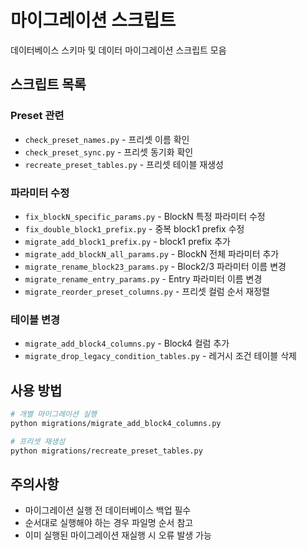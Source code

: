# 마이그레이션 스크립트

데이터베이스 스키마 및 데이터 마이그레이션 스크립트 모음

## 스크립트 목록

### Preset 관련
- `check_preset_names.py` - 프리셋 이름 확인
- `check_preset_sync.py` - 프리셋 동기화 확인
- `recreate_preset_tables.py` - 프리셋 테이블 재생성

### 파라미터 수정
- `fix_blockN_specific_params.py` - BlockN 특정 파라미터 수정
- `fix_double_block1_prefix.py` - 중복 block1 prefix 수정
- `migrate_add_block1_prefix.py` - block1 prefix 추가
- `migrate_add_blockN_all_params.py` - BlockN 전체 파라미터 추가
- `migrate_rename_block23_params.py` - Block2/3 파라미터 이름 변경
- `migrate_rename_entry_params.py` - Entry 파라미터 이름 변경
- `migrate_reorder_preset_columns.py` - 프리셋 컬럼 순서 재정렬

### 테이블 변경
- `migrate_add_block4_columns.py` - Block4 컬럼 추가
- `migrate_drop_legacy_condition_tables.py` - 레거시 조건 테이블 삭제

## 사용 방법

```bash
# 개별 마이그레이션 실행
python migrations/migrate_add_block4_columns.py

# 프리셋 재생성
python migrations/recreate_preset_tables.py
```

## 주의사항

- 마이그레이션 실행 전 데이터베이스 백업 필수
- 순서대로 실행해야 하는 경우 파일명 순서 참고
- 이미 실행된 마이그레이션 재실행 시 오류 발생 가능

